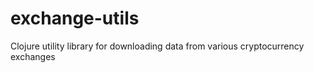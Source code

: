 # exchange-utils
Clojure utility library for downloading data from various cryptocurrency exchanges
